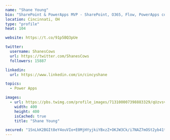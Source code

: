 ```yaml
---
name: "Shane Young"
bio: "SharePoint & PowerApps MVP - SharePoint, O365, Flow, PowerApps consulting? @PowerApps911 | Pure Snark? You found it."
location: Cincinnati, OH
type: "profile"
heat: 104

website: https://t.co/91p5BQ3pUe

twitter:
  username: ShanesCows
  url: https://twitter.com/ShanesCows
  followers: 15887

linkedin:
  url: https://www.linkedin.com/in/cincyshane

topics:
  - Power Apps

images:
  - url: https://pbs.twimg.com/profile_images/713100007398883329/qUzvsvQ3_400x400.jpg
    width: 400
    height: 400
    isCached: true
    title: "Shane Young"

secured: "1SnLkK2BGIt8eY4ouVIo+E0MjHYyjkiYBxzZ+OKJW3Ck/i7NAZ7mOSt2yb41tA/IWdxDwGYZKQfWZtZCrbP7B8DNXg/WSsjSDtCpG5x/qiQyNoLn50xrjgxyDtQs4BJlZAmUvxUdSvUplnibe9FmGTfXSigIsN7YOVRfXhvx06HcAF47o4l/9/UwzTtogIMDoccR1oGawKyI3X8/GCooaSd5oY7uTvzRleCsxsUyAK7I+7z7/dXFwmY2OT7yph5NbnMJSIZuh6cKDX1wv3l1eDKBYVwVkgJFEutvOWyzk1YIi2zD1QHtecIYsAUS8muNSRgAElyICofBt9tuCDuoWwEP3qNYSW5XcNT4j5DBfPoeJr/D5s4CAZfUJ15r1fa864S/ansGK6wCM/yPBSQTjwzh/vsd2gDV+QRUeDTX5HY=;61KMrkXjNhtPERucxp2RMQ=="
---
```


